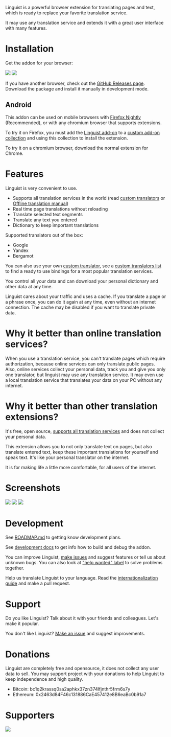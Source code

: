 Linguist is a powerful browser extension for translating pages and text, which is ready to replace your favorite translation service.

It may use any translation service and extends it with a great user interface with many features.

# Installation

Get the addon for your browser:

[![](./assets/firefox.png)](https://addons.mozilla.org/addon/linguist-translator/) [![](./assets/chrome.png)](https://chrome.google.com/webstore/detail/gbefmodhlophhakmoecijeppjblibmie)

<!-- [![](./assets/edge.png)](#) -->

If you have another browser, check out the [GitHub Releases page](https://github.com/vitonsky/linguist/releases). Download the package and install it manually in development mode.

## Android

<!-- Text partly copied from https://github.com/ajayyy/SponsorBlock/wiki/Android -->

This addon can be used on mobile browsers with [Firefox Nightly](https://play.google.com/store/apps/details?id=org.mozilla.fenix) (Recommended), or with any chromium browser that supports extensions.

To try it on Firefox, you must add the [Linguist add-on](https://addons.mozilla.org/addon/linguist-translator/) to a [custom add-on collection](https://www.ghacks.net/2020/10/01/you-can-now-install-any-add-on-in-firefox-nightly-for-android-but-it-is-complicated/) and using this collection to install the extension.

To try it on a chromium browser, download the normal extension for Chrome.

# Features

Linguist is very convenient to use.

- Supports all translation services in the world (read [custom translators](./docs/CustomTranslator.md) or [Offline translation manual](./docs/manuals/OfflineTranslation.md))
- Real time page translations without reloading
- Translate selected text segments
- Translate any text you entered
- Dictionary to keep important translations

Supported translators out of the box:

- Google
- Yandex
- Bergamot

You can also use your own [custom translator](./docs/CustomTranslator.md), see a [custom translators list](./modules/README.md) to find a ready to use bindings for a most popular translation services.

You control all your data and can download your personal dictionary and other data at any time.

Linguist cares about your traffic and uses a cache. If you translate a page or a phrase once, you can do it again at any time, even without an internet connection. The cache may be disabled if you want to translate private data.

# Why it better than online translation services?

When you use a translation service, you can't translate pages which require authorization, because online services can only translate public pages. Also, online services collect your personal data, track you and give you only one translator, but linguist may use any translation service. It may even use a local translation service that translates your data on your PC without any internet.

# Why it better than other translation extensions?

It's free, open source, [supports all translation services](./docs/CustomTranslator.md) and does not collect your personal data.

This extension allows you to not only translate text on pages, but also translate entered text, keep these important translations for yourself and speak text. It's like your personal translator on the internet.

It is for making life a little more comfortable, for all users of the internet.

# Screenshots

![](./assets/screen1.png)
![](./assets/screen2.png)
![](./assets/screen3.png)

# Development

See [ROADMAP.md](./ROADMAP.md) to getting know development plans.

See [development docs](./docs/Development.md) to get info how to build and debug the addon.

You can improve Linguist, [make issues](https://github.com/translate-tools/linguist/issues/new) and suggest features or tell us about unknown bugs. You can also look at ["help wanted" label](https://github.com/translate-tools/linguist/labels/help%20wanted) to solve problems together.

Help us translate Linguist to your language. Read the [internationalization guide](https://developer.mozilla.org/en-US/docs/Mozilla/Add-ons/WebExtensions/Internationalization) and make a pull request.

# Support

Do you like Linguist? Talk about it with your friends and colleagues. Let's make it popular.

You don't like Linguist? [Make an issue](https://github.com/translate-tools/linguist/issues/new) and suggest improvements.

# Donations

Linguist are completely free and opensource, it does not collect any user data to sell.
You may support project with your donations to help Linguist to keep independence and high quality.

- Bitcoin: bc1q2krassq0sa2aphkx37zn374lfjnthr5frm6s7y
- Ethereum: 0x2463d84F46c131886CaE457412e8B6eaBc0b91a7

# Supporters

![](./assets/jb_beam.svg)
